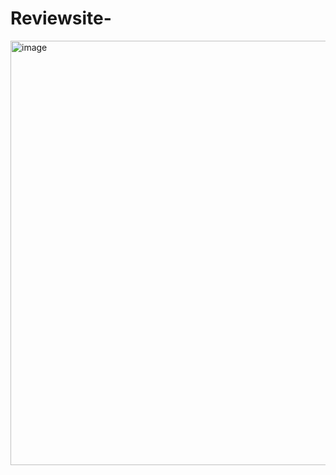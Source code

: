 # Reviewsite-
<img width="679" alt="image" src="https://github.com/user-attachments/assets/dbdec61d-38a6-48c1-9991-32866c4bb773" />

